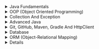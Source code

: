 [//]: # (Java Fundamentals)
<details>
  <summary>Java Fundamentals</summary>

  <ul>
  <details>
    <summary>JDK</summary>
    <ul>
      <li>JDK nima?</li>
      <li>JRE nima?</li>
      <li>JVM nima?</li>
    </ul>
  </details>

  <details>
    <summary>Data types</summary>
    <ul>
      <li>Primitive turlar nima?</li>
      <li>Data type ning default qiymatlari qanday?</li>
      <li>Java'da static va dynamic typing farqi nima?</li>
    </ul>
  </details>

  <details>
    <summary>String</summary>
    <ul>
      <li>`String` ning immutability xususiyati nima va nega muhim?</li>
      <li>`StringBuilder` va `StringBuffer` ni `String` bilan taqqoslaganda qanday afzalliklari bor?</li>
      <li>`String` ob'ektlar bilan ishlashda qanday performance muammolari yuzaga kelishi mumkin?</li>
    </ul>
  </details>

  <details>
    <summary>Methods</summary>
    <ul>
      <li>Method nima?</li>
      <li>Rekursiv method nima va u qachon kerak bo'ladi?</li>
      <li>Rekursiv va iterativ yondashuvlarni solishtiring.</li>
    </ul>
  </details>
  </ul>
</details>

[//]: # (OOP)
<details>
  <summary>OOP (Object Oriented Programming)</summary>

  <ul>
  <details>
    <summary>Programming Paradigms</summary>
    <ul>
      <li>OOP ning boshqa paradigmalar bilan farqi nima?</li>
      <li>Imperative va declarative programming o'rtasidagi farq nima?</li>
      <li>Functional programming va OOP qanday birlashtirilishi mumkin?</li>
    </ul>
  </details>

  <details>
    <summary>Class And Object</summary>
    <ul>
      <li>Class nima?</li>
      <li>Object nima va qanday yaratiladi?</li>
      <li>Instance va static a'zolar orasidagi farq nima?</li>
    </ul>
  </details>

  <details>
    <summary>Encapsulation</summary>
    <ul>
      <li>Encapsulation nima va u nega muhim?</li>
      <li>Getter va setterlar encapsulation bilan qanday ishlaydi?</li>
      <li>Encapsulation'ning amaliy qo'llanilishi qanday?</li>
    </ul>
  </details>

  <details>
    <summary>Inheritance</summary>
    <ul>
      <li>Inheritance nima va u qanday ishlaydi?</li>
      <li>Java'da single inheritance va multiple inheritance farqlari qanday?</li>
      <li>Super keyword qanday ishlatiladi?</li>
    </ul>
  </details>

  <details>
    <summary>Polymorphism</summary>
    <ul>
      <li>Polymorphism nima?</li>
      <li>Compile-time va run-time polymorphism o'rtasidagi farq nima?</li>
      <li>Overriding va overloading ni tushuntiring.</li>
    </ul>
  </details>

  <details>
    <summary>Abstraction</summary>
    <ul>
      <li>Abstraction nima va u qachon ishlatiladi?</li>
      <li>Abstract class va interface o'rtasidagi farq nima?</li>
      <li>Java'da abstraction qanday amalga oshiriladi?</li>
    </ul>
  </details>

  <details>
    <summary>Heap And Stack</summary>
    <ul>
      <li>Heap va Stack o'rtasidagi farq nima?</li>
      <li>Stack Overflow nima?</li>
      <li>Garbage Collection heapda qanday amalga oshiriladi?</li>
    </ul>
  </details>
  </ul>
</details>


[//]: # (Collection And Exception)
<details>
  <summary>Collection And Exception</summary>

  <ul>
  <details>
    <summary>Collections Framework</summary>
    <ul>
      <li>Collections Framework nima va u qanday ishlatiladi?</li>
      <li>List, Set, va Map o'rtasidagi asosiy farqlar nima?</li>
      <li>ArrayList va LinkedList ni solishtiring.</li>
      <li>HashMap va TreeMap ning afzalliklari va kamchiliklari qanday?</li>
    </ul>
  </details>

  <details>
    <summary>Generics</summary>
    <ul>
      <li>Java'da generics nima va ular nega kerak?</li>
      <li>Wildcard (`?`) genericsda qanday ishlatiladi?</li>
      <li>Generics bilan Type Safety qanday ta'minlanadi?</li>
    </ul>
  </details>

  <details>
    <summary>Exception Handling</summary>
    <ul>
      <li>Exception nima va uning turlari qanday?</li>
      <li>Checked va Unchecked exception o'rtasidagi farq nima?</li>
      <li>Try-catch blok qanday ishlaydi?</li>
      <li>Finally bloki qachon ishlatiladi?</li>
    </ul>
  </details>

  <details>
    <summary>Custom Exceptions</summary>
    <ul>
      <li>Custom exception yaratish qachon va qanday amalga oshiriladi?</li>
      <li>Exception chaining nima?</li>
      <li>Custom exception yaratishda `RuntimeException` yoki `Exception` dan foydalanishning afzalliklari qanday?</li>
    </ul>
  </details>
  </ul>
</details>


[//]: # (Advanced Java)
<details>
  <summary>Advanced Java</summary>

  <ul>
  <details>
    <summary>Multithreading</summary>
    <ul>
      <li>Multithreading nima?</li>
      <li>Thread yaratishning usullari qanday?</li>
    </ul>
  </details></ul>

  <ul><details>
    <summary>Java Time APIs</summary>
    <ul>
      <li>Java Time API qanday ishlaydi?</li>
      <li>LocalDate va LocalDateTime o'rtasidagi farq nima?</li>
      <li>ZonedDateTime qanday ishlatiladi?</li>
    </ul>
  </details></ul>

  <ul><details>
    <summary>IO/NIO</summary>
    <ul>
      <li>IO va NIO o'rtasidagi farq nima?</li>
      <li>Java NIO yordamida fayllarni qanday o'qib va yozib olish mumkin?</li>
    </ul>
  </details></ul>

[//]: # (Java 8 Futures And Functional Programming)
  <ul><details>
  <summary>Java 8 Futures And Functional Programming</summary>

  <ul>
  <details>
    <summary>Futures</summary>
    <ul>
      <li>Future nima va u qanday ishlatiladi?</li>
      <li>CompletableFuture nima va u Future'dan qanday farq qiladi?</li>
      <li>Futures bilan parallel hisob-kitoblarni qanday amalga oshirish mumkin?</li>
      <li>Future chaining qanday ishlaydi?</li>
    </ul>
  </details>

  <details>
    <summary>Functional Programming</summary>
    <ul>
      <li>Java'da functional programming nima?</li>
      <li>Lambda expressions qanday ishlaydi?</li>
      <li>Stream API nima va u qanday qo'llaniladi?</li>
      <li>Method reference nima va uni qachon ishlatish kerak?</li>
      <li>Functional interfaces nima va qanday misollar mavjud?</li>
    </ul>
  </details>
  </ul>
</details></ul>
  
  <ul><details>
    <summary>Memory Management</summary>
    <ul>
      <li>Java'da Garbage Collection qanday ishlaydi?</li>
      <li>Stack va Heap xotira o'rtasidagi farq nima?</li>
    </ul>
  </details></ul>

  <ul><details>
    <summary>JVM</summary>
    <ul>
      <li>JDK, JRE, JVM nima? yani farqlari nima?</li>
      <li>Ular bir-birlariga qanday bog'liq? Yani vazifasi bo'lak va bir-birlarisiz ishlay oladimi o'z vazifalari ustiga?</li>
    </ul>
</details></ul>
</details>

[//]: # (Git, GitHub, Maven, Gradle And HttpClient)
<details>
  <summary>Git, GitHub, Maven, Gradle And HttpClient</summary>

  <ul>
  <details>
    <summary>Git</summary>
    <ul>
      <li>Git nima va u qanday ishlaydi?</li>
      <li>Git lifecycle bosqichlari qanday?</li>
      <li>Git'da `commit`, `push`, va `pull` amallari qanday farqlanadi?</li>
      <li>Git branchlar bilan qanday ishlash mumkin?</li>
    </ul>
  </details>

  <details>
    <summary>GitHub</summary>
    <ul>
      <li>GitHub nima va u qanday afzalliklarni taqdim etadi?</li>
      <li>GitHub repository yaratish va unga kod yuklash jarayoni qanday?</li>
      <li>Pull request va issue'lar qanday ishlaydi?</li>
      <li>GitHub Actions nima va u qanday ishlatiladi?</li>
    </ul>
  </details>

  <details>
    <summary>Maven</summary>
    <ul>
      <li>Maven nima va u qachon ishlatiladi?</li>
      <li>`pom.xml` fayli nimani anglatadi va qanday sozlanadi?</li>
      <li>Dependency management Maven'da qanday amalga oshiriladi?</li>
      <li>Lifecycle bosqichlari Maven'da qanday ishlaydi?</li>
    </ul>
  </details>

  <details>
    <summary>Gradle</summary>
    <ul>
      <li>Gradle nima va u Maven'dan qanday farq qiladi?</li>
      <li>`build.gradle` fayli qanday ishlaydi va konfiguratsiya qilinadi?</li>
      <li>Gradle'da tasks va dependencies qanday boshqariladi?</li>
      <li>Gradle bilan multi-module loyihalar qanday yaratiladi?</li>
    </ul>
  </details>

  <details>
    <summary>HttpClient</summary>
    <ul>
      <li>Java HttpClient nima va u qanday ishlatiladi?</li>
      <li>GET va POST so'rovlarini HttpClient orqali qanday yuborish mumkin?</li>
      <li>HttpClient bilan asinxron so'rovlar qanday amalga oshiriladi?</li>
      <li>Response handling HttpClient bilan qanday ishlaydi?</li>
    </ul>
  </details>
  </ul>
</details>

[//]: # (Database)
<details>
<summary>Database </summary>

</details>


[//]: # (ORM)
<details>
  <summary>ORM (Object-Relational Mapping)</summary>

  <ul>
  <details>
    <summary>Introduction to ORM</summary>
    <ul>
      <li>ORM nima va u qanday ishlaydi?</li>
      <li>ORM'ning afzalliklari va kamchiliklari qanday?</li>
      <li>Manual SQL yozish va ORM o'rtasidagi farq nima?</li>
    </ul>
  </details>

  <details>
    <summary>Hibernate</summary>
    <ul>
      <li>Hibernate nima va u qachon ishlatiladi?</li>
      <li>Hibernate'da `Session` va `SessionFactory` nima?</li>
      <li>Lazy va Eager loading o'rtasidagi farq nima?</li>
      <li>Entity annotation'lari nima va u qanday ishlatiladi?</li>
      <li>Hibernate Query Language (HQL) nima?</li>
    </ul>
  </details>

  <details>
    <summary>JPA (Java Persistence API)</summary>
    <ul>
      <li>JPA nima va u Hibernate'dan qanday farq qiladi?</li>
      <li>Entity lifecycle bosqichlari qanday?</li>
      <li>`@Entity`, `@Table`, va boshqa JPA annotation'lari qanday ishlatiladi?</li>
      <li>JPQL (Java Persistence Query Language) nima?</li>
      <li>Spring Data JPA haqida tushuncha bering.</li>
    </ul>
  </details>
  </ul>
</details>

[//]: # (Jakarta EE And Spring Framework)
<details></details>